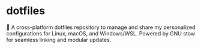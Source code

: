 # dotfiles
🌟 A cross-platform dotfiles repository to manage and share my personalized configurations for Linux, macOS, and Windows/WSL. Powered by GNU stow for seamless linking and modular updates.
